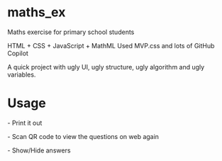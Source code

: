 # maths_ex
Maths exercise for primary school students

HTML + CSS + JavaScript + MathML
Used MVP.css and lots of GitHub Copilot

A quick project with ugly UI, ugly structure, ugly algorithm and ugly variables.

# Usage
\- Print it out

\- Scan QR code to view the questions on web again

\- Show/Hide answers
